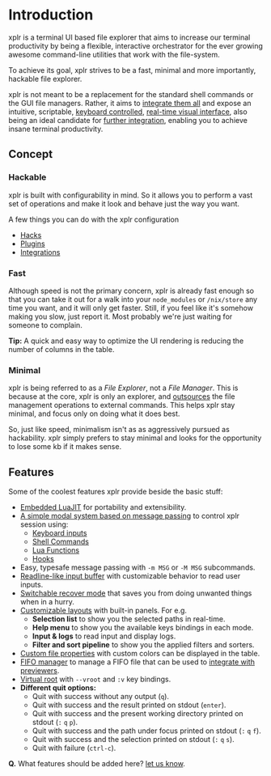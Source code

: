 # Introduction

xplr is a terminal UI based file explorer that aims to increase our terminal
productivity by being a flexible, interactive orchestrator for the ever growing
awesome command-line utilities that work with the file-system.

To achieve its goal, xplr strives to be a fast, minimal and more importantly,
hackable file explorer.

xplr is not meant to be a replacement for the standard shell commands or the
GUI file managers. Rather, it aims to [integrate them all][14] and expose an
intuitive, scriptable, [keyboard controlled][2],
[real-time visual interface][1], also being an ideal candidate for [further
integration][15], enabling you to achieve insane terminal productivity.

## Concept

### Hackable

xplr is built with configurability in mind. So it allows you to perform a vast
set of operations and make it look and behave just the way you want.

A few things you can do with the xplr configuration

- [Hacks][16]
- [Plugins][3]
- [Integrations][15]

### Fast

Although speed is not the primary concern, xplr is already fast enough so that
you can take it out for a walk into your `node_modules` or `/nix/store` any
time you want, and it will only get faster. Still, if you feel like it's
somehow making you slow, just report it. Most probably we're just waiting for
someone to complain.

**Tip:** A quick and easy way to optimize the UI rendering is reducing the
number of columns in the table.

### Minimal

xplr is being referred to as a _File Explorer_, not a _File Manager_. This
is because at the core, xplr is only an explorer, and [outsources][18] the file
management operations to external commands. This helps xplr stay minimal, and
focus only on doing what it does best.

So, just like speed, minimalism isn't as as aggressively pursued as
hackability. xplr simply prefers to stay minimal and looks for the opportunity
to lose some kb if it makes sense.

## Features

Some of the coolest features xplr provide beside the basic stuff:

- [Embedded LuaJIT][5] for portability and extensibility.
- [A simple modal system based on message passing][10] to control xplr session
  using:
  - [Keyboard inputs][11]
  - [Shell Commands][12]
  - [Lua Functions][13]
  - [Hooks][22]
- Easy, typesafe message passing with `-m MSG` or `-M MSG` subcommands.
- [Readline-like input buffer][9] with customizable behavior to read user
  inputs.
- [Switchable recover mode][7] that saves you from doing unwanted things when
  in a hurry.
- [Customizable layouts][1] with built-in panels. For e.g.
  - **Selection list** to show you the selected paths in real-time.
  - **Help menu** to show you the available keys bindings in each mode.
  - **Input & logs** to read input and display logs.
  - **Filter and sort pipeline** to show you the applied filters and sorters.
- [Custom file properties][17] with custom colors can be displayed in the table.
- [FIFO manager][19] to manage a FIFO file that can be used to
  [integrate with previewers][6].
- [Virtual root][21] with `--vroot` and `:v` key bindings.
- **Different quit options:**
  - Quit with success without any output (`q`).
  - Quit with success and the result printed on stdout (`enter`).
  - Quit with success and the present working directory printed on stdout
    (`:` `q` `p`).
  - Quit with success and the path under focus printed on stdout
    (`:` `q` `f`).
  - Quit with success and the selection printed on stdout
    (`:` `q` `s`).
  - Quit with failure (`ctrl-c`).

**Q.** What features should be added here? [let us know][20].

[1]: layouts.md
[2]: configure-key-bindings.md
[3]: awesome-plugins.md
[4]: https://github.com/sayanarijit/xplr/tree/main/benches
[5]: https://github.com/sayanarijit/xplr/discussions/183
[6]: https://github.com/sayanarijit/xplr/pull/229
[7]: modes.md#xplrconfigmodesbuiltinrecover
[8]: default-key-bindings.md
[9]: https://github.com/sayanarijit/xplr/pull/397
[10]: messages.md
[11]: configure-key-bindings.md
[12]: mode.md#input-pipe
[13]: lua-function-calls.md
[14]: awesome-plugins.md#integration
[15]: awesome-integrations.md
[16]: awesome-hacks.md
[17]: node_types.md
[18]: https://github.com/sayanarijit/xplr/blob/main/src/init.lua
[19]: messages.md#startfifo
[20]: community.md
[21]: messages.md#virtual-root
[22]: configuration.md#hooks
